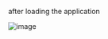after loading the application 

![image](https://github.com/adwait3/sm/assets/148553626/ac08e4de-2f4a-4c38-aba3-08fcab474fd4)


